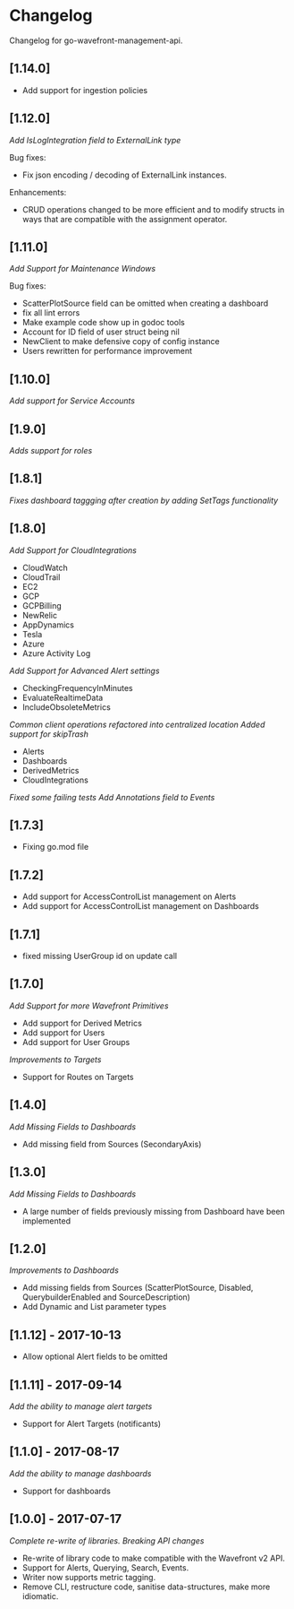 # Changelog

Changelog for go-wavefront-management-api.

## [1.14.0]

* Add support for ingestion policies

## [1.12.0]

*Add IsLogIntegration field to ExternalLink type*

Bug fixes:
- Fix json encoding / decoding of ExternalLink instances.

Enhancements:
- CRUD operations changed to be more efficient and to modify structs in ways
that are compatible with the assignment operator.

## [1.11.0]

*Add Support for Maintenance Windows*

Bug fixes:
- ScatterPlotSource field can be omitted when creating a dashboard
- fix all lint errors
- Make example code show up in godoc tools
- Account for ID field of user struct being nil
- NewClient to make defensive copy of config instance
- Users rewritten for performance improvement

## [1.10.0]

*Add support for Service Accounts*

## [1.9.0]

*Adds support for roles*

## [1.8.1]
*Fixes dashboard taggging after creation by adding SetTags functionality*

## [1.8.0]

*Add Support for CloudIntegrations*
 - CloudWatch
 - CloudTrail
 - EC2
 - GCP
 - GCPBilling
 - NewRelic
 - AppDynamics
 - Tesla
 - Azure
 - Azure Activity Log

*Add Support for Advanced Alert settings*

- CheckingFrequencyInMinutes
- EvaluateRealtimeData
- IncludeObsoleteMetrics

*Common client operations refactored into centralized location*
*Added support for skipTrash*

- Alerts
- Dashboards
- DerivedMetrics
- CloudIntegrations

*Fixed some failing tests*
*Add Annotations field to Events*

## [1.7.3]

- Fixing go.mod file

## [1.7.2]

- Add support for AccessControlList management on Alerts
- Add support for AccessControlList management on Dashboards

## [1.7.1]

- fixed missing UserGroup id on update call

## [1.7.0]

*Add Support for more Wavefront Primitives*

- Add support for Derived Metrics
- Add support for Users
- Add support for User Groups

*Improvements to Targets*

- Support for Routes on Targets

## [1.4.0]

*Add Missing Fields to Dashboards*

- Add missing field from Sources (SecondaryAxis)

## [1.3.0]

*Add Missing Fields to Dashboards*

- A large number of fields previously missing from Dashboard have been implemented

## [1.2.0]

*Improvements to Dashboards*

- Add missing fields from Sources (ScatterPlotSource, Disabled, QuerybuilderEnabled and SourceDescription)
- Add Dynamic and List parameter types

## [1.1.12] - 2017-10-13

- Allow optional Alert fields to be omitted

## [1.1.11] - 2017-09-14

*Add the ability to manage alert targets*

- Support for Alert Targets (notificants)

## [1.1.0] - 2017-08-17

*Add the ability to manage dashboards*

- Support for dashboards

## [1.0.0] - 2017-07-17

*Complete re-write of libraries. Breaking API changes*

- Re-write of library code to make compatible with the Wavefront v2 API.
- Support for Alerts, Querying, Search, Events.
- Writer now supports metric tagging.
- Remove CLI, restructure code, sanitise data-structures, make more idiomatic.

